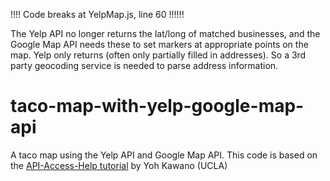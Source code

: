 !!!! Code breaks at YelpMap.js, line 60 !!!!!!

The Yelp API no longer returns the lat/long of matched
businesses, and the Google Map API needs these to set markers at appropriate points
on the map. Yelp only returns (often only partially filled in addresses). So a 3rd party geocoding service is needed to parse address information.


taco-map-with-yelp-google-map-api
=================================

A taco map using the Yelp API and Google Map API. This code is based on the [API-Access-Help tutorial](http://gis.yohman.com/up206b/tutorials/api-access-yelp/) by Yoh Kawano (UCLA)
